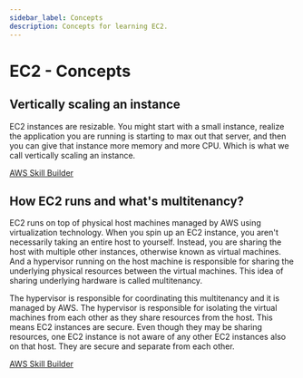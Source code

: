 ```yaml
---
sidebar_label: Concepts
description: Concepts for learning EC2.
---
```


# EC2 - Concepts

## Vertically scaling an instance

EC2 instances are resizable. You might start with a small instance, realize the application you are running is starting to max out that server, and then you can give that instance more memory and more CPU. Which is what we call vertically scaling an instance. 

[AWS Skill Builder](https://explore.skillbuilder.aws/learn/course/134/play/484/aws-cloud-practitioner-essentials;lp=82)

## How EC2 runs and what's multitenancy?

EC2 runs on top of physical host machines managed by AWS using virtualization technology. When you spin up an EC2 instance, you aren't necessarily taking an entire host to yourself. Instead, you are sharing the host with multiple other instances, otherwise known as virtual machines. And a hypervisor running on the host machine is responsible for sharing the underlying physical resources between the virtual machines. This idea of sharing underlying hardware is called multitenancy. 

The hypervisor is responsible for coordinating this multitenancy and it is managed by AWS. The hypervisor is responsible for isolating the virtual machines from each other as they share resources from the host. This means EC2 instances are secure. Even though they may be sharing resources, one EC2 instance is not aware of any other EC2 instances also on that host. They are secure and separate from each other. 

[AWS Skill Builder](https://explore.skillbuilder.aws/learn/course/134/play/484/aws-cloud-practitioner-essentials;lp=82)